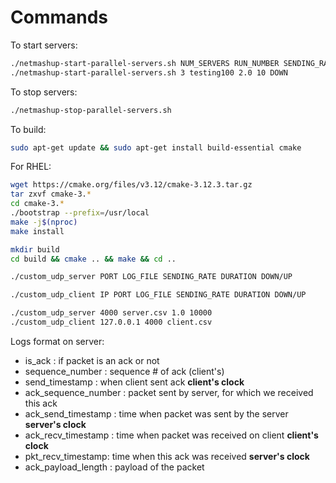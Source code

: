 # Commands

To start servers:
```bash
./netmashup-start-parallel-servers.sh NUM_SERVERS RUN_NUMBER SENDING_RATE DURATION DIRECTION
./netmashup-start-parallel-servers.sh 3 testing100 2.0 10 DOWN
```

To stop servers:
```bash
./netmashup-stop-parallel-servers.sh
```

To build:
```bash
sudo apt-get update && sudo apt-get install build-essential cmake
```
For RHEL:
```bash
wget https://cmake.org/files/v3.12/cmake-3.12.3.tar.gz
tar zxvf cmake-3.*
cd cmake-3.*
./bootstrap --prefix=/usr/local
make -j$(nproc)
make install
```

```bash
mkdir build
cd build && cmake .. && make && cd ..
```

```bash
./custom_udp_server PORT LOG_FILE SENDING_RATE DURATION DOWN/UP
```

```bash
./custom_udp_client IP PORT LOG_FILE SENDING_RATE DURATION DOWN/UP
```

```bash
./custom_udp_server 4000 server.csv 1.0 10000
./custom_udp_client 127.0.0.1 4000 client.csv
```

Logs format on server:

- is_ack : if packet is an ack or not
- sequence_number : sequence # of ack (client's)
- send_timestamp : when client sent ack **client's clock**
- ack_sequence_number : packet sent by server, for which we received this ack
- ack_send_timestamp : time when packet was sent by the server **server's clock**
- ack_recv_timestamp : time when packet was received on client **client's clock**
- pkt_recv_timestamp: time when this ack was received **server's clock**
- ack_payload_length : payload of the packet
